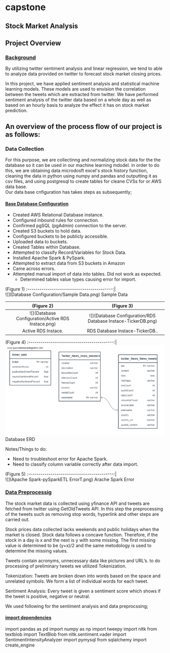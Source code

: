 # capstone
## Stock Market Analysis
## Project Overview 
### <ins>Background</ins> 
By utilizing twitter sentiment analysis and linear regression, we tend to able to analyze data provided on twitter to forecast stock market closing prices.

In this project, we have applied sentiment analysis and statistical machine learning models. These models are used to envision the correlation between the tweets which are extracted from twitter. We have performed sentiment analysis of the twitter data based on a whole day as well as based on an hourly basis to analyze the effect it has on stock market prediction. 

## An overview of the process flow of our project is as follows:

### Data Collection

For this purpose, we are collectinng and normalizing stock data for the the database so it can be used in our machine learning mdodel. in order to do this, we are obtaining data microdosft excel's stock history function, cleaning the data in python using numpy and pandas and outputting it as csv files, and using postgresql to create tables for cleane CVSs for or AWS data base.  
Our data base cnfiguration has takes steps as subsequently;

#### <ins>Base Database Configuration</ins>

- Created AWS Relational Database instance.
- Configured inbound rules for connection.
- Confirmed pgSQL (pgAdmin) connection to the server. 
- Created S3 buckets to hold data. 
- Configured buckets to be publicly accessible.
- Uploaded data to buckets.
- Created Tables within Database. 
- Attempted to classify Record/Variables for Stock Data.
- Installed Apache Spark & PySpark. 
- Attempted to extract data from S3 buckets in Amazon
- Came across errors. 
- Attempted manual import of data into tables. Did not work as expected.
	- Determined tables value types causing error for import.
	
(Figure 1) 
:------------------------------------------:|	
	 ![](Database Configuration/Sample Data.png)
	 Sample Data

(Figure 2) | (Figure 3)
:------------------------------------------:| :-------------------------------------:	
![](Database Configuration/Active RDS Instace.png) | ![](Database Configuration/RDS Database Instace-TickerDB.png)
Active RDS Instace.  | RDS Database Instace-TickerDB..

(Figure 4) 
:------------------------------------------:|	
	 ![](Images/TwitterERD.png)
	 Database ERD

Notes/Things to do:

- Need to troubleshoot error for Apache Spark.
- Need to classify column variable correctly after data import.

(Figure 5) 
:------------------------------------------:|	
	 ![](Apache Spark-pySparkETL ErrorT.png)
	Arache Spark Error


### <ins>Data Preprocessig</ins>

The stock market data is collected using yfinance API and tweets are fetched from twitter using GetOldTweets API. In this step the preprocessing of the tweets such as removing stop words, hyperlink and other steps are carried out.


Stock prices data collected  lacks weekends and public holidays when the market is closed. Stock data 
follows a concave function. Therefore, if the stock in a day is x and the next  is y with some missing. The first missing value is determined to be (y+x)/2 and the same metodology is used to determine the missing values.

Tweets contain acronyms, unnecessary data like pictures and URL’s. to do processing of preliminary tweets we utilized Tokenization.

Tokenization: Tweets are broken down into words based on the space and unrelated symbols. We form a list of individual words for each tweet.

Sentiment Analysis: Every tweet is given a sentiment score which shows if the tweet is positive, negative or neutral.

We used following for the sentiment analysis and data preprocssing;

#### <ins>import dependencies</ins>
import pandas as pd
import numpy as np
import tweepy
import nltk
from textblob import TextBlob
from nltk.sentiment.vader import SentimentIntensityAnalyzer
import pymysql
from sqlalchemy import create_engine

